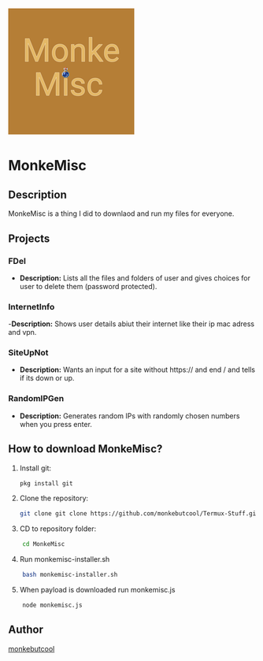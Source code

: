 # ![MonkeMisc](monkemisc.png)  
# MonkeMisc

## Description
MonkeMisc is a thing I did to downlaod and run my files for everyone.

## Projects
### FDel
- **Description:** Lists all the files and folders of user and gives choices for user to delete them (password protected).

### InternetInfo
-**Description:** Shows user details abiut their internet like their ip mac adress and vpn.


### SiteUpNot
- **Description:** Wants an input for a site without https:// and end / and tells if its down or up.

### RandomIPGen
- **Description:** Generates random IPs with randomly chosen numbers when you press enter.

## How to download MonkeMisc?
1. Install git:
    ```bash
    pkg install git

2. Clone the repository:
    ```bash
    git clone git clone https://github.com/monkebutcool/Termux-Stuff.git && mkdir -p $HOME/MonkeMisc && cp -r Termux-Stuff/* $HOME/MonkeMisc
    ```
    
3. CD to repository folder:
```bash
    cd MonkeMisc
```

4. Run monkemisc-installer.sh
```bash
    bash monkemisc-installer.sh
```

5. When payload is downloaded run monkemisc.js
```bash
    node monkemisc.js
```

## Author
[monkebutcool](https://github.com/monkebutcool/)
